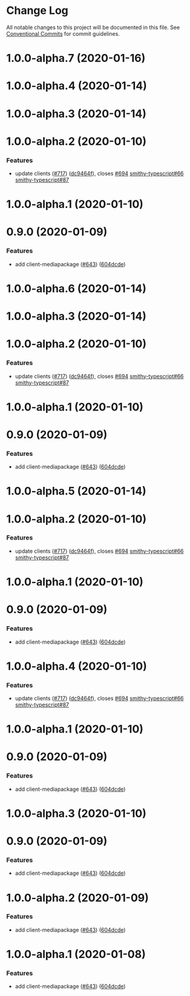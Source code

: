 # Change Log

All notable changes to this project will be documented in this file.
See [Conventional Commits](https://conventionalcommits.org) for commit guidelines.

# 1.0.0-alpha.7 (2020-01-16)



# 1.0.0-alpha.4 (2020-01-14)



# 1.0.0-alpha.3 (2020-01-14)



# 1.0.0-alpha.2 (2020-01-10)


### Features

* update clients ([#717](https://github.com/aws/aws-sdk-js-v3/issues/717)) ([dc9464f](https://github.com/aws/aws-sdk-js-v3/commit/dc9464f)), closes [#694](https://github.com/aws/aws-sdk-js-v3/issues/694) [smithy-typescript#66](https://github.com/smithy-typescript/issues/66) [smithy-typescript#87](https://github.com/smithy-typescript/issues/87)



# 1.0.0-alpha.1 (2020-01-10)



# 0.9.0 (2020-01-09)


### Features

* add client-mediapackage ([#643](https://github.com/aws/aws-sdk-js-v3/issues/643)) ([604dcde](https://github.com/aws/aws-sdk-js-v3/commit/604dcde))





# 1.0.0-alpha.6 (2020-01-14)



# 1.0.0-alpha.3 (2020-01-14)



# 1.0.0-alpha.2 (2020-01-10)


### Features

* update clients ([#717](https://github.com/aws/aws-sdk-js-v3/issues/717)) ([dc9464f](https://github.com/aws/aws-sdk-js-v3/commit/dc9464f)), closes [#694](https://github.com/aws/aws-sdk-js-v3/issues/694) [smithy-typescript#66](https://github.com/smithy-typescript/issues/66) [smithy-typescript#87](https://github.com/smithy-typescript/issues/87)



# 1.0.0-alpha.1 (2020-01-10)



# 0.9.0 (2020-01-09)


### Features

* add client-mediapackage ([#643](https://github.com/aws/aws-sdk-js-v3/issues/643)) ([604dcde](https://github.com/aws/aws-sdk-js-v3/commit/604dcde))





# 1.0.0-alpha.5 (2020-01-14)



# 1.0.0-alpha.2 (2020-01-10)


### Features

* update clients ([#717](https://github.com/aws/aws-sdk-js-v3/issues/717)) ([dc9464f](https://github.com/aws/aws-sdk-js-v3/commit/dc9464f)), closes [#694](https://github.com/aws/aws-sdk-js-v3/issues/694) [smithy-typescript#66](https://github.com/smithy-typescript/issues/66) [smithy-typescript#87](https://github.com/smithy-typescript/issues/87)



# 1.0.0-alpha.1 (2020-01-10)



# 0.9.0 (2020-01-09)


### Features

* add client-mediapackage ([#643](https://github.com/aws/aws-sdk-js-v3/issues/643)) ([604dcde](https://github.com/aws/aws-sdk-js-v3/commit/604dcde))





# 1.0.0-alpha.4 (2020-01-10)


### Features

* update clients ([#717](https://github.com/aws/aws-sdk-js-v3/issues/717)) ([dc9464f](https://github.com/aws/aws-sdk-js-v3/commit/dc9464f)), closes [#694](https://github.com/aws/aws-sdk-js-v3/issues/694) [smithy-typescript#66](https://github.com/smithy-typescript/issues/66) [smithy-typescript#87](https://github.com/smithy-typescript/issues/87)



# 1.0.0-alpha.1 (2020-01-10)



# 0.9.0 (2020-01-09)


### Features

* add client-mediapackage ([#643](https://github.com/aws/aws-sdk-js-v3/issues/643)) ([604dcde](https://github.com/aws/aws-sdk-js-v3/commit/604dcde))





# 1.0.0-alpha.3 (2020-01-10)



# 0.9.0 (2020-01-09)


### Features

* add client-mediapackage ([#643](https://github.com/aws/aws-sdk-js-v3/issues/643)) ([604dcde](https://github.com/aws/aws-sdk-js-v3/commit/604dcde))





# 1.0.0-alpha.2 (2020-01-09)


### Features

* add client-mediapackage ([#643](https://github.com/aws/aws-sdk-js-v3/issues/643)) ([604dcde](https://github.com/aws/aws-sdk-js-v3/commit/604dcde))





# 1.0.0-alpha.1 (2020-01-08)


### Features

* add client-mediapackage ([#643](https://github.com/aws/aws-sdk-js-v3/issues/643)) ([604dcde](https://github.com/aws/aws-sdk-js-v3/commit/604dcde))
